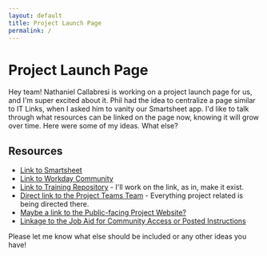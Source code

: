 ```yaml
---
layout: default
title: Project Launch Page
permalink: /
---
```


# Project Launch Page

Hey team! Nathaniel Callabresi is working on a project launch page for us, and I'm super excited about it. Phil had the idea to centralize a page similar to IT Links, when I asked him to vanity our Smartsheet app. I'd like to talk through what resources can be linked on the page now, knowing it will grow over time. Here were some of my ideas. What else?

## Resources

- [Link to Smartsheet](https://www.wm.edu)
- [Link to Workday Community](https://www.wm.edu)
- [Link to Training Repository](https://www.wm.edu) - I'll work on the link, as in, make it exist.
- [Direct link to the Project Teams Team](https://www.wm.edu) - Everything project related is being directed there.
- [Maybe a link to the Public-facing Project Website?](https://www.wm.edu)
- [Linkage to the Job Aid for Community Access or Posted Instructions](https://www.wm.edu)

Please let me know what else should be included or any other ideas you have!
